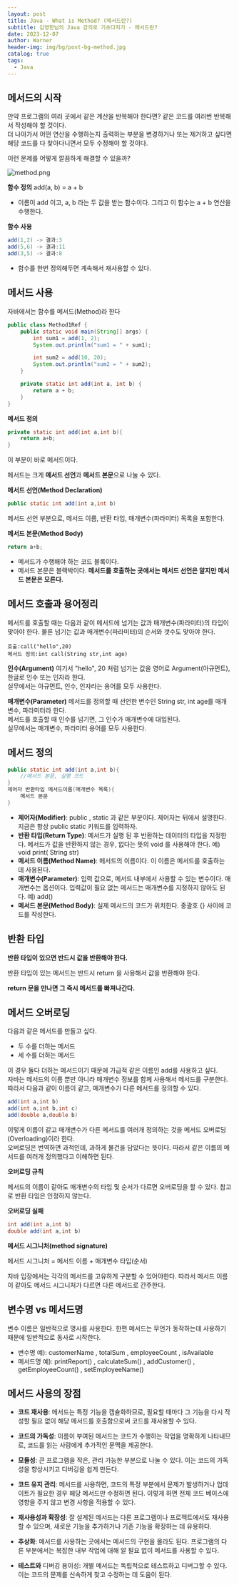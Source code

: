 ```yaml
---
layout: post
title: Java - What is Method? (메서드란?)
subtitle: 김영한님의 Java 강의로 기초다지기 - 메서드란?
date: 2023-12-07
author: Warner
header-img: img/bg/post-bg-method.jpg
catalog: true
tags:
  - Java
---
```


## 메서드의 시작

만약 프로그램의 여러 곳에서 같은 계산을 반복해야 한다면? 같은 코드를 여러번 반복해서 작성해야 할 것이다.\
더 나아가서 어떤 연산을 수행하는지 출력하는 부분을 변경하거나 또는 제거하고 싶다면 해당 코드를 다 찾아다니면서 모두 수정해야 할 것이다.

이런 문제를 어떻게 깔끔하게 해결할 수 있을까?

![method.png](/img/post/2023-12-07/method.png)

**함수 정의**
add(a, b) = a + b

- 이름이 add 이고, a, b 라는 두 값을 받는 함수이다. 그리고 이 함수는 a + b 연산을 수행한다.

**함수 사용**

~~~ java
add(1,2) -> 결과:3
add(5,6) -> 결과:11
add(3,5) -> 결과:8
~~~

- 함수를 한번 정의해두면 계속해서 재사용할 수 있다.

## 메서드 사용

자바에서는 함수를 메서드(Method)라 한다

~~~java
public class Method1Ref {
    public static void main(String[] args) {
        int sum1 = add(1, 2);
        System.out.println("sum1 = " + sum1);

        int sum2 = add(10, 20);
        System.out.println("sum2 = " + sum2);
    }

    private static int add(int a, int b) {
        return a + b;
    }
}
~~~

**메서드 정의**

~~~java
private static int add(int a,int b){
    return a+b;
}
~~~

이 부분이 바로 메서드이다.

메서드는 크게 **메서드 선언**과 **메서드 본문**으로 나눌 수 있다.

**메서드 선언(Method Declaration)**

~~~java
public static int add(int a,int b)
~~~

메서드 선언 부분으로, 메서드 이름, 반환 타입, 매개변수(파라미터) 목록을 포함한다.

**메서드 본문(Method Body)**

~~~java
return a+b;
~~~

- 메서드가 수행해야 하는 코드 블록이다.
- 메서드 본문은 블랙박이다. **메서드를 호출하는 곳에서는 메서드 선언은 알지만 메서드 본문은 모른다.**

## 메서드 호출과 용어정리

메서드를 호출할 때는 다음과 같이 메서드에 넘기는 값과 매개변수(파라미터)의 타입이 맞아야 한다. 물론 넘기는 값과
매개변수(파라미터)의 순서와 갯수도 맞아야 한다.

~~~text
호출:call("hello",20)
메서드 정의:int call(String str,int age)
~~~

**인수(Argument)**
여기서 "hello", 20 처럼 넘기는 값을 영어로 Argument(아규먼트), 한글로 인수 또는 인자라 한다.\
실무에서는 아규먼트, 인수, 인자라는 용어를 모두 사용한다.

**매개변수(Parameter)**
메서드를 정의할 때 선언한 변수인 String str, int age를 매개변수, 파라미터라 한다.\
메서드를 호출할 때 인수를 넘기면, 그 인수가 매개변수에 대입된다.\
실무에서는 매개변수, 파라미터 용어를 모두 사용한다.

## 메서드 정의

~~~java
public static int add(int a,int b){
    //메서드 본문, 실행 코드
}
제어자 반환타입 메서드이름(매개변수 목록){
    메서드 본문
}
~~~

- **제어자(Modifier)**: public , static 과 같은 부분이다. 제어자는 뒤에서 설명한다. 지금은 항상 public static 키워드를 입력하자.
- **반환 타입(Return Type)**: 메서드가 실행 된 후 반환하는 데이터의 타입을 지정한다. 메서드가 값을 반환하지 않는 경우, 없다는 뜻의 void 를 사용해야 한다. 예) void print(
  String str)
- **메서드 이름(Method Name)**: 메서드의 이름이다. 이 이름은 메서드를 호출하는 데 사용된다.
- **매개변수(Parameter)**: 입력 값으로, 메서드 내부에서 사용할 수 있는 변수이다. 매개변수는 옵션이다. 입력값이 필요 없는 메서드는 매개변수를 지정하지 않아도 된다. 예) add()
- **메서드 본문(Method Body)**: 실제 메서드의 코드가 위치한다. 중괄호 {} 사이에 코드를 작성한다.

## 반환 타입

**반환 타입이 있으면 반드시 값을 반환해야 한다.**

반환 타입이 있는 메서드는 반드시 return 을 사용해서 값을 반환해야 한다.

**return 문을 만나면 그 즉시 메서드를 빠져나간다.**

## 메서드 오버로딩

다음과 같은 메서드를 만들고 싶다.

- 두 수를 더하는 메서드
- 세 수를 더하는 메서드

이 경우 둘다 더하는 메서드이기 때문에 가급적 같은 이름인 add를 사용하고 싶다.\
자바는 메서드의 이름 뿐만 아니라 매개변수 정보를 함께 사용해서 메서드를 구분한다.\
따라서 다음과 같이 이름이 같고, 매개변수가 다른 메서드를 정의할 수 있다.

~~~java
add(int a,int b)
add(int a,int b,int c)
add(double a,double b)
~~~

이렇게 이름이 같고 매개변수가 다른 메서드를 여러개 정의하는 것을 메서드 오버로딩(Overloading)이라 한다.\
오버로딩은 번역하면 과적인데, 과하게 물건을 담았다는 뜻이다. 따라서 같은 이름의 메서드를 여러개 정의했다고 이해하면 된다.

**오버로딩 규칙**

메서드의 이름이 같아도 매개변수의 타입 및 순서가 다르면 오버로딩을 할 수 있다. 참고로 반환 타임은 인정하지 않는다.

**오버로딩 실패**

~~~java
int add(int a,int b)
double add(int a,int b)
~~~

**메서드 시그니처(method signature)**

메서드 시그니처 = 메서드 이름 + 매개변수 타입(순서)

자바 입장에서는 각각의 메서드를 고유하게 구분할 수 있어야한다. 따라서 메서드 이름이 같아도 메서드 시그니처가 다르면 다른 메서드로 간주한다.


## 변수명 vs 메서드명

변수 이름은 일반적으로 명사를 사용한다. 한편 메서드는 무언가 동작하는데 사용하기 때문에 일반적으로 동사로 시작한다.

- 변수명 예): customerName , totalSum , employeeCount , isAvailable
- 메서드명 예): printReport() , calculateSum() , addCustomer() , getEmployeeCount() , setEmployeeName()

## 메서드 사용의 장점

- **코드 재사용**: 메서드는 특정 기능을 캡슐화하므로, 필요할 때마다 그 기능을 다시 작성할 필요 없이 해당 메서드를 호출함으로써 코드를 재사용할 수 있다.


- **코드의 가독성**: 이름이 부여된 메서드는 코드가 수행하는 작업을 명확하게 나타내므로, 코드를 읽는 사람에게 추가적인 문맥을 제공한다.


- **모듈성**: 큰 프로그램을 작은, 관리 가능한 부분으로 나눌 수 있다. 이는 코드의 가독성을 향상시키고 디버깅을 쉽게 만든다.


- **코드 유지 관리**: 메서드를 사용하면, 코드의 특정 부분에서 문제가 발생하거나 업데이트가 필요한 경우 해당 메서드만 수정하면 된다. 이렇게 하면 전체 코드 베이스에 영향을 주지 않고 변경 사항을 적용할 수
  있다.


- **재사용성과 확장성**: 잘 설계된 메서드는 다른 프로그램이나 프로젝트에서도 재사용할 수 있으며, 새로운 기능을 추가하거나 기존 기능을 확장하는 데 유용하다.


- **추상화**: 메서드를 사용하는 곳에서는 메서드의 구현을 몰라도 된다. 프로그램의 다른 부분에서는 복잡한 내부 작업에 대해 알 필요 없이 메서드를 사용할 수 있다.


- **테스트와** 디버깅 용이성: 개별 메서드는 독립적으로 테스트하고 디버그할 수 있다. 이는 코드의 문제를 신속하게 찾고 수정하는 데 도움이 된다.
